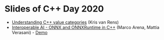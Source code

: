 # Slides of C++ Day 2020

- [Understanding C++ value categories](https://krisvanrens.github.io/slides/value-categories-talk-cpp-it/talk.html#/title-slide) (Kris van Rens)
- [Interoperable AI - ONNX and ONNXRuntime in C++](https://github.com/italiancpp/cppday20/blob/main/Interoperable%20AI%20-%20Marco%20Arena%2C%20Mattia%20Verasani.pdf) (Marco Arena, Mattia Verasani) - [Demo](https://github.com/ilpropheta/onnxruntime-demo)
